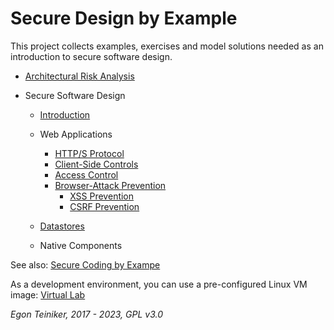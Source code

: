 # Secure Design by Example

This project collects examples, exercises and model solutions needed as an introduction to 
secure software design.

* [Architectural Risk Analysis](risk-analysis)
  
* Secure Software Design
  * [Introduction](secure-design/introduction)
  * Web Applications
    * [HTTP/S Protocol](secure-design/https-protocol)
    * [Client-Side Controls](secure-design/client-side-controls)
    * [Access Control](secure-design/access-control)
    * [Browser-Attack Prevention](secure-design/browser-attack-prevention)
      * [XSS Prevention](secure-design/xss-prevention)
      * [CSRF Prevention](secure-design/csrf-prevention)

  * [Datastores](secure-design/datastores)
  
  * Native Components 
  
See also: 
[Secure Coding by Exampe](https://github.com/teiniker/teiniker-lectures-securecoding) 

As a development environment, you can use a pre-configured Linux VM image:
[Virtual Lab](https://drive.google.com/drive/folders/1AzsF4Mvh1HJ8k6OW5W5hQ5CF0HdqA51l)

*Egon Teiniker, 2017 - 2023, GPL v3.0*
